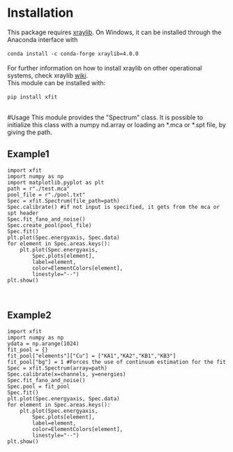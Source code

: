 # Installation

This package requires [xraylib][xraylib]. On Windows, it can be installed through the Anaconda interface with 
<br><br>
`conda install -c conda-forge xraylib=4.0.0` 
<br><br>
For further information on how to install xraylib on other operational systems, check xraylib [wiki][xlibwiki].
<br>
This module can be installed with:
<br><br>
`pip install xfit`
<br><br>

#Usage
This module provides the "Spectrum" class. It is possible to initialize this class with a numpy nd.array or loading an *.mca or *.spt file, by giving the path. 
<br>

## Example1

```
import xfit
import numpy as np
import matplotlib.pyplot as plt
path = r"./test.mca"
pool_file = r"./pool.txt"
Spec = xfit.Spectrum(file_path=path)
Spec.calibrate() #if not input is specified, it gets from the mca or spt header
Spec.fit_fano_and_noise()
Spec.create_pool(pool_file)
Spec.fit()
plt.plot(Spec.energyaxis, Spec.data)
for element in Spec.areas.keys():
	plt.plot(Spec.energyaxis, 
		Spec.plots[element],
		label=element, 
		color=ElementColors[element],
		linestyle="--")
plt.show() 
```

<br>

## Example2

```
import xfit
import numpy as np
ydata = np.arange(1024)
fit_pool = {}
fit_pool["elements"]["Cu"] = ["KA1","KA2","KB1","KB3"]
fit_pool["bg"] = 1 #Forces the use of continuum estimation for the fit
Spec = xfit.Spectrum(array=path)
Spec.calibrate(x=channels, y=energies)
Spec.fit_fano_and_noise()
Spec.pool = fit_pool
Spec.fit()
plt.plot(Spec.energyaxis, Spec.data)
for element in Spec.areas.keys():
	plt.plot(Spec.energyaxis, 
		Spec.plots[element],
		label=element, 
		color=ElementColors[element],
		linestyle="--")
plt.show() 
```

<br>

[xraylib]: http://lvserver.ugent.be/xraylib
[xlibwiki]: https://github.com/tschoonj/xraylib/wiki/Installation-instructions
